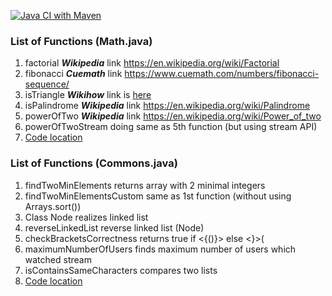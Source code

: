 [![Java CI with Maven](https://github.com/NazirErgashiy/Math/actions/workflows/maven.yml/badge.svg)](https://github.com/NazirErgashiy/Math/actions/workflows/maven.yml)

### List of Functions (Math.java)
1. factorial **_Wikipedia_** link https://en.wikipedia.org/wiki/Factorial
2. fibonacci **_Cuemath_** link https://www.cuemath.com/numbers/fibonacci-sequence/
3. isTriangle **_Wikihow_** link is [here](https://www.wikihow.com/Determine-if-Three-Side-Lengths-Are-a-Triangle#:~:text=All%20you%20have%20to%20do,you%20will%20have%20a%20triangle) 
4. isPalindrome **_Wikipedia_** link https://en.wikipedia.org/wiki/Palindrome
5. powerOfTwo **_Wikipedia_** link https://en.wikipedia.org/wiki/Power_of_two
6. powerOfTwoStream doing same as 5th function (but using stream API)
7. [Code location](src/main/java/mathFunctions/Math.java)


### List of Functions (Commons.java)
1. findTwoMinElements returns array with 2 minimal integers
2. findTwoMinElementsCustom same as 1st function (without using Arrays.sort())
3. Class Node realizes linked list
4. reverseLinkedList reverse linked list (Node)
5. checkBracketsCorrectness returns true if <{()}> else <}>(
6. maximumNumberOfUsers finds maximum number of users which watched stream
7. isContainsSameCharacters compares two lists 
8. [Code location](src/main/java/mathFunctions/Commons.java)
